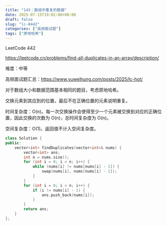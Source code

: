 ```yaml
---
title: "143：数组中重复的数据"
date: 2025-07-15T19:02:08+08:00
draft: false
slug: "lc-0442"
categories: ["高频面试题"]
tags: ["原地哈希"]
---
```


LeetCode 442

https://leetcode.cn/problems/find-all-duplicates-in-an-array/description/

难度：中等

高频面试题汇总：https://www.yuweihung.com/posts/2025/lc-hot/

对于数组大小和数据范围基本相同的题目，考虑原地哈希。

交换元素到其应到的位置，最后不在正确位置的元素说明重复。

时间复杂度：O(n)。每一次交换操作会使得至少一个元素被交换到对应的正确位置，因此交换的次数为 O(n)，总时间复杂度为 O(n)。

空间复杂度：O(1)。返回值不计入空间复杂度。

<!--more-->

```cpp
class Solution {
public:
    vector<int> findDuplicates(vector<int>& nums) {
        vector<int> ans;
        int n = nums.size();
        for (int i = 0; i < n; i++) {
            while (nums[i] != nums[nums[i] - 1]) {
                swap(nums[i], nums[nums[i] - 1]);
            }
        }
        for (int i = 0; i < n; i++) {
            if (i != nums[i] - 1) {
                ans.push_back(nums[i]);
            }
        }
        return ans;
    }
};
```
